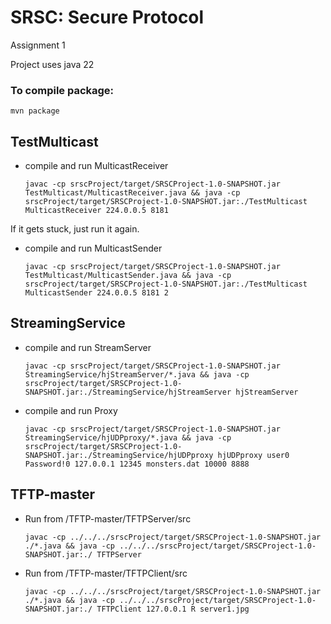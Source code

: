 # SRSC: Secure Protocol
Assignment 1

Project uses java 22

### To compile package:
```
mvn package
```

## TestMulticast

* compile and run MulticastReceiver
  ```
  javac -cp srscProject/target/SRSCProject-1.0-SNAPSHOT.jar TestMulticast/MulticastReceiver.java && java -cp srscProject/target/SRSCProject-1.0-SNAPSHOT.jar:./TestMulticast MulticastReceiver 224.0.0.5 8181
  ```
If it gets stuck, just run it again. 

* compile and run MulticastSender
  ```
  javac -cp srscProject/target/SRSCProject-1.0-SNAPSHOT.jar TestMulticast/MulticastSender.java && java -cp srscProject/target/SRSCProject-1.0-SNAPSHOT.jar:./TestMulticast MulticastSender 224.0.0.5 8181 2
  ```

## StreamingService

* compile and run StreamServer
  ```
  javac -cp srscProject/target/SRSCProject-1.0-SNAPSHOT.jar StreamingService/hjStreamServer/*.java && java -cp srscProject/target/SRSCProject-1.0-SNAPSHOT.jar:./StreamingService/hjStreamServer hjStreamServer 
  ```


* compile and run Proxy
  ```
  javac -cp srscProject/target/SRSCProject-1.0-SNAPSHOT.jar StreamingService/hjUDPproxy/*.java && java -cp srscProject/target/SRSCProject-1.0-SNAPSHOT.jar:./StreamingService/hjUDPproxy hjUDPproxy user0 Password!0 127.0.0.1 12345 monsters.dat 10000 8888
  ```

## TFTP-master

* Run from /TFTP-master/TFTPServer/src
  ```
  javac -cp ../../../srscProject/target/SRSCProject-1.0-SNAPSHOT.jar ./*.java && java -cp ../../../srscProject/target/SRSCProject-1.0-SNAPSHOT.jar:./ TFTPServer  
  ```
  
* Run from /TFTP-master/TFTPClient/src
  ```
  javac -cp ../../../srscProject/target/SRSCProject-1.0-SNAPSHOT.jar ./*.java && java -cp ../../../srscProject/target/SRSCProject-1.0-SNAPSHOT.jar:./ TFTPClient 127.0.0.1 R server1.jpg
  ```